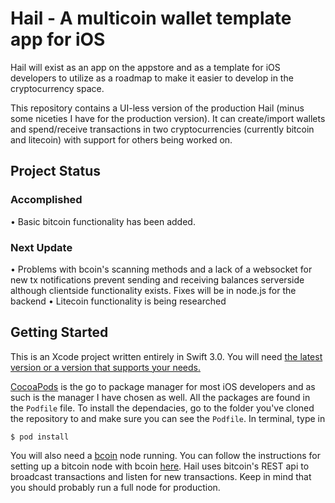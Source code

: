 # Hail - A multicoin wallet template app for iOS

Hail will exist as an app on the appstore and as a template for iOS developers to utilize as a roadmap to make it easier to develop in the cryptocurrency space. 

This repository contains a UI-less version of the production Hail (minus some niceties I have for the production version). It can create/import wallets and spend/receive transactions in two cryptocurrencies (currently bitcoin and litecoin) with support for others being worked on.

## Project Status

### Accomplished
• Basic bitcoin functionality has been added.

### Next Update
• Problems with bcoin's scanning methods and a lack of a websocket for new tx notifications prevent sending and receiving balances serverside although clientside functionality exists. Fixes will be in node.js for the backend
• Litecoin functionality is being researched


## Getting Started

This is an Xcode project written entirely in Swift 3.0. You will need [the latest version or a version that supports your needs.](https://stackoverflow.com/questions/10335747/how-to-download-xcode-dmg-or-xip-file)

[CocoaPods](https://cocoapods.org/) is the go to package manager for most iOS developers and as such is the manager I have chosen as well. All the packages are found in the `Podfile` file. To install the dependacies, go to the folder you've cloned the repository to and make sure you can see the `Podfile`. In terminal, type in 

```
$ pod install
```

You will also need a [bcoin](http://bcoin.io/) node running. You can follow the instructions for setting up a bitcoin node with bcoin [here](https://github.com/bcoin-org/bcoin). Hail uses bitcoin's REST api to broadcast transactions and listen for new transactions. Keep in mind that you should probably run a full node for production.
